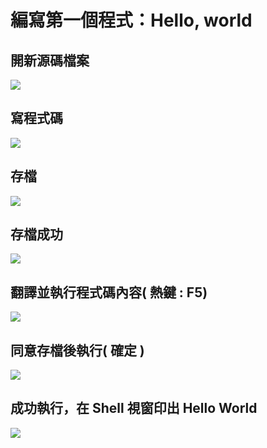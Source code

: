 # 編寫第一個程式：Hello, world

## 開新源碼檔案

![](https://lh6.googleusercontent.com/EHojnrZqY7W3ScWepTtq1Oa38e5TC8Mpxxe8pyEaHGq6-gLUAz7fYjZXNed4LzYyJg7AncXQOFazHOaOtks2Bp6gEX7Pg2LXgaD7f0a5pvW2XwzAokCzqNFn19cBT84xo_3aMZg)

## 寫程式碼



![](https://lh5.googleusercontent.com/DWA_gSc5iEchqgTddVqa7khYacAUzCuHMMyBanEeS20PXljj-yILwp14LpFtyJkTbZWIU3gy9L2ZDy6Km00YBYUEzcWdepwaCv6mJbVet6PAWjKKA2RcuN5Ot4z-iXmqj4IsI5c)

## 存檔



![](https://lh4.googleusercontent.com/1XRuiI0mIxu-K-2wCWnQUOS_HAATXfsJOPPSjpA57rh2Wc49zWMlzh0IflxiON08N_Mm3HUqUpyCOau_mFzMM3-1L6QIMEtwGU2kk7azdH-iqeMByvO2QRJbSHbAWQDBF12nh-M)

## 存檔成功



![](https://lh6.googleusercontent.com/7Xv3SognC_haY7yAO2gQ4QLGTZ7XY2EXS5A5lyvvjoI8ZMMh2Gh9khGBV1yex4186SWZHWNOMwjN1pl-X7PsYwkLK-nM3j3JfeyCB61pQtuQJyzjbK0KhfWSNHcdTmEZkPRkU04)

## 翻譯並執行程式碼內容\( 熱鍵 : F5\)

![](https://lh6.googleusercontent.com/LCydaFBW2cUbiu3RzUXc6t8HZas7Ff-i9_yAeu3oPYwL8E42cqW4ZmfUI7q0_0_pgXyPzLYCcuJrMCv-umHsp05sGSewf3DgzwNi6ehMrqig1ay9Yx9sEBMP-PnzgIKAP6AvM8o)

## 同意存檔後執行\( 確定 \) 

![](https://lh4.googleusercontent.com/gnYpmfafkzpk3QkdFBYesZyUfgTqbkqMWmeC1-sV2JnClBJ8q1U-8K30sjI_RImdvV22RPV92fQVcoY6S6okpREnbxjDFeXXJJkc-OcfursVNZ6Zg2ifm8QZTHWyEj3PZGvhofQ)

## 成功執行，在 Shell 視窗印出 Hello World 

![](https://lh3.googleusercontent.com/wZKTUy_50Nm2zc-oby3isGdbhSn0ZZ_eNg214P2NQ0I1ZU1YDykZ1PauK-dEIcp7omVFc92aPD0yg-upqvA-wXBzGU8br-rWicPTQ476B60F9JoGZhZH21EYYoWq_LwqXKB5-d8)



